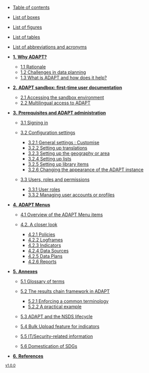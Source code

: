 - [Table of contents](table-of-contents.md)
- [List of boxes](list-of-boxes.md)
- [List of figures](list-of-figures.md)
- [List of tables](list-of-tables.md)
- [List of abbreviations and acronyms](list-of-abbreviations.md)

- [**1.** **Why ADAPT?**](1_1.md)

  - [1.1 Rationale](1_1.md)
  - [1.2 Challenges in data planning](1_2.md)
  - [1.3 What is ADAPT and how does it help?](1_3.md)

- [**2.** **ADAPT sandbox: first-time user documentation**](2.md)

  - [2.1 Accessing the sandbox environment](2_1.md)
  - [2.2 Multilingual access to ADAPT](2_2.md)

- [**3.** **Prerequisites and ADAPT administration**](3.md)

  - [3.1 Signing in](3_1.md)
  - [3.2 Configuration settings](3_2.md)
	
  	- [3.2.1 General settings : Customise](3_2_1.md)
	- [3.2.2 Setting up translations](3_2_2.md)
	- [3.2.3 Setting up the geography or area](3_2_3.md)
	- [3.2.4 Setting up lists](3_2_4.md)
	- [3.2.5 Setting up library items](3_2_5.md)
	- [3.2.6 Changing the appearance of the ADAPT instance](3_2_6.md)

  - [3.3 Users, roles and permissions](3_3_1.md)
	
	- [3.3.1 User roles](3_3_1.md)
	- [3.3.2 Managing user accounts or profiles](3_3_2.md)

- [**4.** **ADAPT Menus**](4_1.md)

  - [4.1 Overview of the ADAPT Menu items](4_1.md)
  - [4.2. A closer look](4_2_1.md)

	- [4.2.1 Policies](4_2_1.md)
	- [4.2.2 Logframes](4_2_2.md)
	- [4.2.3 Indicators](4_2_3.md)
	- [4.2.4 Data Sources](4_2_4.md)
	- [4.2.5 Data Plans](4_2_5.md)
	- [4.2.6 Reports](4_2_6.md)

- [**5.** **Annexes**](5_1.md)

  - [5.1 Glossary of terms](5_1.md)
  - [5.2 The results chain framework in ADAPT](5_2_1.md)

	- [5.2.1 Enforcing a common terminology](5_2_1.md)
	- [5.2.2 A practical example](5_2_2.md)

  - [5.3 ADAPT and the NSDS lifecycle](5_3.md)
  - [5.4 Bulk Upload feature for indicators](5_4.md)
  - [5.5 IT/Security-related information](5_5.md)
  - [5.6 Domestication of SDGs](5_6.md)

- [**6.** **References**](6.md)

<small><u>v1.0.0</u></small>

<?php 
/*$output = shell_exec('./docs/version.sh'); 
echo $output;*/

$file = "1_1.md";
if ( file_exists($file) && filemtime($file) <= strtotime("6 months ago") ){
    echo O;
}
?>

